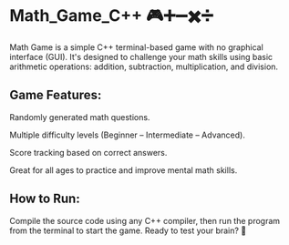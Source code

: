 # Math_Game_C++ 🎮➕➖✖️➗

Math Game is a simple C++ terminal-based game with no graphical interface (GUI).
It's designed to challenge your math skills using basic arithmetic operations: addition, subtraction, multiplication, and division.

## Game Features:
Randomly generated math questions.

Multiple difficulty levels (Beginner – Intermediate – Advanced).

Score tracking based on correct answers.

Great for all ages to practice and improve mental math skills.

## How to Run:
Compile the source code using any C++ compiler, then run the program from the terminal to start the game. Ready to test your brain? 💪

